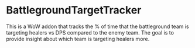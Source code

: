 # BattlegroundTargetTracker
This is a WoW addon that tracks the % of time that the battleground team is targeting healers vs DPS compared to the enemy team. The goal is to provide insight about which team is targeting healers more.
